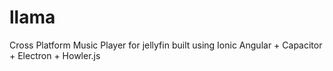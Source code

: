 # llama
Cross Platform Music Player for jellyfin built using Ionic Angular + Capacitor + Electron + Howler.js
